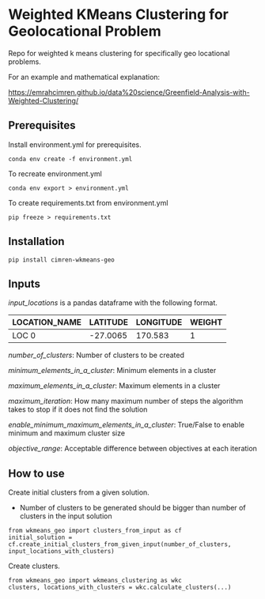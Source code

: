 Weighted KMeans Clustering for Geolocational Problem
====================================================

Repo for weighted k means clustering for specifically geo locational problems. 

For an example and mathematical explanation:

https://emrahcimren.github.io/data%20science/Greenfield-Analysis-with-Weighted-Clustering/

Prerequisites
-------------

Install environment.yml for prerequisites.

```
conda env create -f environment.yml
```

To recreate environment.yml

```
conda env export > environment.yml
```

To create requirements.txt from environment.yml

```
pip freeze > requirements.txt
```

Installation
------------

```
pip install cimren-wkmeans-geo
```

Inputs
------

*input_locations* is a pandas dataframe with the following format.

LOCATION_NAME | LATITUDE | LONGITUDE | WEIGHT
--- | --- | --- | --- 
LOC 0 | -27.0065 | 170.583 | 1

*number_of_clusters*: Number of clusters to be created

*minimum_elements_in_a_cluster*: Minimum elements in a cluster

*maximum_elements_in_a_cluster*: Maximum elements in a cluster

*maximum_iteration*: How many maximum number of steps the algorithm takes to stop if it does not find the solution

*enable_minimum_maximum_elements_in_a_cluster*: True/False to enable minimum and maximum cluster size

*objective_range*: Acceptable difference between objectives at each iteration

How to use
----------

Create initial clusters from a given solution.
- Number of clusters to be generated should be bigger than number of clusters in the input solution

```
from wkmeans_geo import clusters_from_input as cf
initial_solution = cf.create_initial_clusters_from_given_input(number_of_clusters, input_locations_with_clusters)
```

Create clusters.

```
from wkmeans_geo import wkmeans_clustering as wkc
clusters, locations_with_clusters = wkc.calculate_clusters(...)
```

